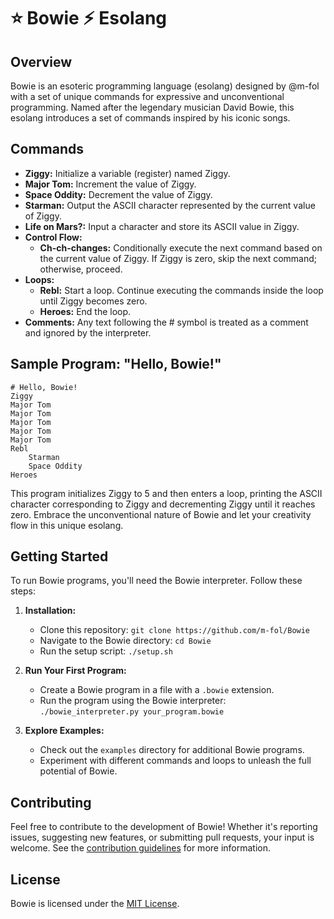 # ⭐ Bowie ⚡ Esolang 

## Overview

Bowie is an esoteric programming language (esolang) designed by @m-fol with a set of unique commands for expressive and unconventional programming. Named after the legendary musician David Bowie, this esolang introduces a set of commands inspired by his iconic songs.

## Commands

- **Ziggy:** Initialize a variable (register) named Ziggy.
- **Major Tom:** Increment the value of Ziggy.
- **Space Oddity:** Decrement the value of Ziggy.
- **Starman:** Output the ASCII character represented by the current value of Ziggy.
- **Life on Mars?:** Input a character and store its ASCII value in Ziggy.
- **Control Flow:**
  - **Ch-ch-changes:** Conditionally execute the next command based on the current value of Ziggy. If Ziggy is zero, skip the next command; otherwise, proceed.
- **Loops:**
  - **Rebl:** Start a loop. Continue executing the commands inside the loop until Ziggy becomes zero.
  - **Heroes:** End the loop.
- **Comments:** Any text following the # symbol is treated as a comment and ignored by the interpreter.

## Sample Program: "Hello, Bowie!"

```bowie
# Hello, Bowie!
Ziggy
Major Tom
Major Tom
Major Tom
Major Tom
Major Tom
Rebl
    Starman
    Space Oddity
Heroes
```

This program initializes Ziggy to 5 and then enters a loop, printing the ASCII character corresponding to Ziggy and decrementing Ziggy until it reaches zero. Embrace the unconventional nature of Bowie and let your creativity flow in this unique esolang.

## Getting Started

To run Bowie programs, you'll need the Bowie interpreter. Follow these steps:

1. **Installation:**
   - Clone this repository: `git clone https://github.com/m-fol/Bowie`
   - Navigate to the Bowie directory: `cd Bowie`
   - Run the setup script: `./setup.sh`

2. **Run Your First Program:**
   - Create a Bowie program in a file with a `.bowie` extension.
   - Run the program using the Bowie interpreter: `./bowie_interpreter.py your_program.bowie`

3. **Explore Examples:**
   - Check out the `examples` directory for additional Bowie programs.
   - Experiment with different commands and loops to unleash the full potential of Bowie.

## Contributing

Feel free to contribute to the development of Bowie! Whether it's reporting issues, suggesting new features, or submitting pull requests, your input is welcome. See the [contribution guidelines](CONTRIBUTING.md) for more information.

## License

Bowie is licensed under the [MIT License](LICENSE).
